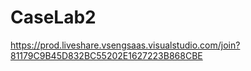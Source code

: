 # CaseLab2
https://prod.liveshare.vsengsaas.visualstudio.com/join?81179C9B45D832BC55202E1627223B868CBE
